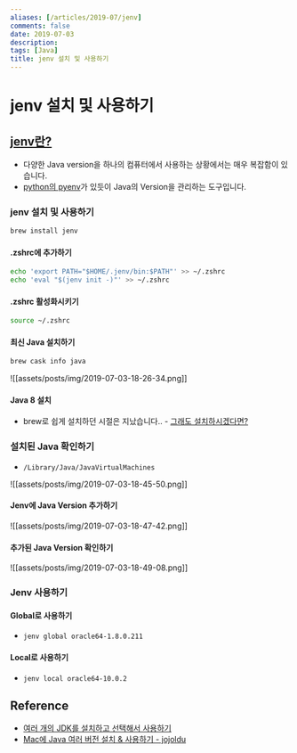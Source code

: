 ```yaml
---
aliases: [/articles/2019-07/jenv]
comments: false
date: 2019-07-03
description: 
tags: [Java]
title: jenv 설치 및 사용하기
---
```

# jenv 설치 및 사용하기
## [jenv란?](https://www.jenv.be/)

-   다양한 Java version을 하나의 컴퓨터에서 사용하는 상황에서는 매우 복잡함이 있습니다.
-   [python의 pyenv](https://github.com/pyenv/pyenv)가 있듯이 Java의 Version을 관리하는 도구입니다.

### jenv 설치 및 사용하기

```bash
brew install jenv
```

#### .zshrc에 추가하기

```bash
echo 'export PATH="$HOME/.jenv/bin:$PATH"' >> ~/.zshrc
echo 'eval "$(jenv init -)"' >> ~/.zshrc
```

#### .zshrc 활성화시키기

```bash
source ~/.zshrc
```

#### 최신 Java 설치하기

```bash
brew cask info java
```

![[assets/posts/img/2019-07-03-18-26-34.png]]

#### Java 8 설치

-   brew로 쉽게 설치하던 시절은 지났습니다.. - [그래도 설치하시겠다면?](https://github.com/Homebrew/homebrew-cask-versions/issues/7253#issuecomment-484356654)

### 설치된 Java 확인하기

-   `/Library/Java/JavaVirtualMachines`

![[assets/posts/img/2019-07-03-18-45-50.png]]

#### Jenv에 Java Version 추가하기

![[assets/posts/img/2019-07-03-18-47-42.png]]

#### 추가된 Java Version 확인하기

![[assets/posts/img/2019-07-03-18-49-08.png]]

### Jenv 사용하기

#### Global로 사용하기

-   `jenv global oracle64-1.8.0.211`

#### Local로 사용하기

-   `jenv local oracle64-10.0.2`

## Reference

-   [여러 개의 JDK를 설치하고 선택해서 사용하기](https://blog.benelog.net/installing-jdk.html)
-   [Mac에 Java 여러 버전 설치 & 사용하기 - jojoldu](https://jojoldu.tistory.com/329)

